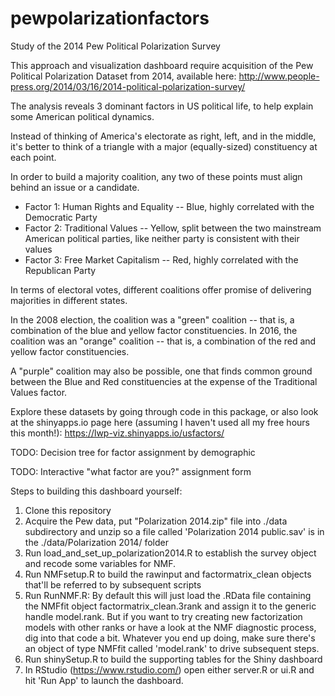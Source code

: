 # pewpolarizationfactors
Study of the 2014 Pew Political Polarization Survey

This approach and visualization dashboard require acquisition of the Pew Political Polarization Dataset from 2014, available here:
http://www.people-press.org/2014/03/16/2014-political-polarization-survey/

The analysis reveals 3 dominant factors in US political life, to help explain some American political dynamics. 

Instead of thinking of America's electorate as right, left, and in the middle, it's better to think of a triangle with a major (equally-sized) constituency at each point.

In order to build a majority coalition, any two of these points must align behind an issue or a candidate.

- Factor 1: Human Rights and Equality -- Blue, highly correlated with the Democratic Party
- Factor 2: Traditional Values -- Yellow, split between the two mainstream American political parties, like neither party is consistent with their values
- Factor 3: Free Market Capitalism -- Red, highly correlated with the Republican Party

In terms of electoral votes, different coalitions offer promise of delivering majorities in different states. 

In the 2008 election, the coalition was a "green" coalition -- that is, a combination of the blue and yellow factor constituencies.
In 2016, the coalition was an "orange" coalition -- that is, a combination of the red and yellow factor constituencies.

A "purple" coalition may also be possible, one that finds common ground between the Blue and Red constituencies at the expense of the Traditional Values factor.

Explore these datasets by going through code in this package, or also look at the shinyapps.io page here (assuming I haven't used all my free hours this month!): https://lwp-viz.shinyapps.io/usfactors/

TODO: Decision tree for factor assignment by demographic

TODO: Interactive "what factor are you?" assignment form

Steps to building this dashboard yourself:

1. Clone this repository
2. Acquire the Pew data, put "Polarization 2014.zip" file into ./data subdirectory and unzip so a file called 'Polarization 2014 public.sav' is in the ./data/Polarization 2014/ folder
3. Run load_and_set_up_polarization2014.R to establish the survey object and recode some variables for NMF.
4. Run NMFsetup.R to build the rawinput and factormatrix_clean objects that'll be referred to by subsequent scripts
5. Run RunNMF.R: By default this will just load the .RData file containing the NMFfit object factormatrix_clean.3rank and assign it to the generic handle model.rank. But if you want to try creating new factorization models with other ranks or have a look at the NMF diagnostic process, dig into that code a bit. Whatever you end up doing, make sure there's an object of type NMFfit called 'model.rank' to drive subsequent steps.
6. Run shinySetup.R to build the supporting tables for the Shiny dashboard
7. In RStudio (https://www.rstudio.com/) open either server.R or ui.R and hit 'Run App' to launch the dashboard.